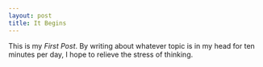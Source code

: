 ```yaml
---
layout: post
title: It Begins 
---
```


This is my *First Post*. By writing about whatever topic is in my head for ten minutes per day, I hope to relieve the stress of thinking. 
